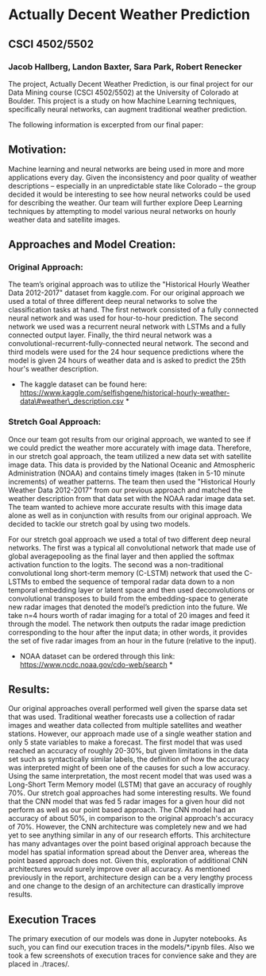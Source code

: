 # Actually Decent Weather Prediction
## CSCI 4502/5502
### Jacob Hallberg, Landon Baxter, Sara Park, Robert Renecker

The project, Actually Decent Weather Prediction, is our final project for our Data Mining course (CSCI 4502/5502) at the University of Colorado at Boulder. This project is a study on how Machine Learning techniques, specifically neural networks, can augment traditional weather prediction. 

The following information is excerpted from our final paper:

## Motivation:
Machine learning and neural networks are being used in more and more applications every day. Given the inconsistency and poor quality of weather descriptions – especially in an unpredictable state like Colorado – the group decided it would be interesting to see how neural networks could be used for describing the weather. Our team will further explore Deep Learning techniques by attempting to model various neural networks on hourly weather data and satellite images.

## Approaches and Model Creation:

### Original Approach:
The team’s original approach was to utilize the "Historical Hourly Weather Data 2012-2017" dataset from kaggle.com. For our original approach we used a total of three different deep neural networks to solve the classification tasks at hand. The first network consisted of a fully connected neural network and was used for hour-to-hour prediction. The second network we used was a recurrent neural network with LSTMs and a fully connected output layer. Finally, the third neural network was a convolutional-recurrent-fully-connected neural network. The second and third models were used for the 24 hour sequence predictions where the model is given 24 hours of weather data and is asked to predict the 25th hour's weather description.

* The kaggle dataset can be found here: https://www.kaggle.com/selfishgene/historical-hourly-weather-data\#weather\_description.csv *

### Stretch Goal Approach:
Once our team got results from our original approach, we wanted to see if we could predict the weather more accurately with image data. Therefore, in our stretch goal approach, the team utilized a new data set with satellite image data. This data is provided by the National Oceanic and Atmospheric Administration (NOAA) and contains timely images (taken in 5-10 minute increments) of weather patterns. The team then used the "Historical Hourly Weather Data 2012-2017" from our previous approach and matched the weather description from that data set with the NOAA radar image data set. The team wanted to achieve more accurate results with this image data alone as well as in conjunction with results from our original approach. We decided to tackle our stretch goal by using two models. 

For our stretch goal approach we used a total of two different deep neural networks. The first was a typical all convolutional network that made use of global averagepooling as the final layer and then applied the softmax activation function to the logits. The second was a non-traditional convolutional long short-term memory (C-LSTM) network that used the C-LSTMs to embed the sequence of temporal radar data down to a non temporal embedding layer or latent space and then used deconvolutions or convolutional transposes to build from the embedding-space to generate new radar images that denoted the model’s prediction into the future. We take n=4 hours worth of radar imaging for a total of 20 images and feed it through the model. The network then outputs the radar image prediction corresponding to the hour after the input data; in other words, it provides the set of five radar images from an hour in the future (relative to the input).

* NOAA dataset can be ordered through this link: https://www.ncdc.noaa.gov/cdo-web/search *

## Results:
Our original approaches overall performed well given the sparse data set that was used. Traditional weather forecasts use a collection of radar images and weather data collected from multiple satellites and weather stations. However, our approach made use of a single weather station and only 5 state variables to make a forecast.
The first model that was used reached an accuracy of roughly 20-30%, but given limitations in the data set such as syntactically similar labels, the definition of how the accuracy was interpreted might of been one of the causes for such a low accuracy.
Using the same interpretation, the most recent model that was used was a Long-Short Term Memory model (LSTM) that gave an accuracy of roughly 70%. 
Our stretch goal approaches had some interesting results. We found that the CNN model that was fed 5 radar images for a given hour did not perform as well as our point based approach. The CNN model had an accuracy of about 50%, in comparison to the original approach's accuracy of 70%. However, the CNN architecture was completely new and we had yet to see anything similar in any of our research efforts. This architecture has many advantages over the point based original approach because the model has spatial information spread about the Denver area, whereas the point based approach does not. Given this, exploration of additional CNN architectures would surely improve over all accuracy. As mentioned previously in the report, architecture design can be a very lengthy process and one change to the design of an architecture can drastically improve results.



## Execution Traces
The primary execution of our models was done in Jupyter notebooks. As such, you can find our execution traces in the models/\*.ipynb files. Also we took a few screenshots of execution traces for convience sake and they are placed in ./traces/.



